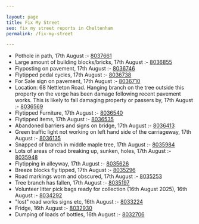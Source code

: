 ```yaml
---

layout: page
title: Fix My Street
seo: fix my street reports in Cheltenham
permalink: /fix-my-street

---
```


<!-- fix_marker starts -->

- Pothole in path, 17th August :- [8037661](https://www.fixmystreet.com/report/8037661)
- Large amount of building blocks/bricks, 17th August :- [8036855](https://www.fixmystreet.com/report/8036855)
- Flyposting on pavement, 17th August :- [8036746](https://www.fixmystreet.com/report/8036746)
- Flytipped pedal cycles, 17th August :- [8036738](https://www.fixmystreet.com/report/8036738)
- For Sale sign on pavement, 17th August :- [8036710](https://www.fixmystreet.com/report/8036710)
- Location: 68 Nettleton Road. Hanging branch on the tree outside this property on the verge has been damage following recent pavement works. This is likely to fall damaging property or passers by, 17th August :- [8036569](https://www.fixmystreet.com/report/8036569)
- Flytipped Furniture, 17th August :- [8036540](https://www.fixmystreet.com/report/8036540)
- Flytipped items, 17th August :- [8036535](https://www.fixmystreet.com/report/8036535)
- Abandoned barriers and signs on bridge, 17th August :- [8036413](https://www.fixmystreet.com/report/8036413)
- Green traffic light not working on left hand side of the carriageway, 17th August :- [8036135](https://www.fixmystreet.com/report/8036135)
- Snapped of branch in middle maple tree, 17th August :- [8035984](https://www.fixmystreet.com/report/8035984)
- Lots of areas of road breaking up, sunken, holes, 17th August :- [8035948](https://www.fixmystreet.com/report/8035948)
- Flytipping in alleyway, 17th August :- [8035626](https://www.fixmystreet.com/report/8035626)
- Breeze blocks fly tipped, 17th August :- [8035296](https://www.fixmystreet.com/report/8035296)
- Road markings worn and obscured, 17th August :- [8035253](https://www.fixmystreet.com/report/8035253)
- Tree branch has fallen, 17th August :- [8035197](https://www.fixmystreet.com/report/8035197)
- Volunteer litter pick bags ready for collection (16th August 2025), 16th August :- [8034292](https://www.fixmystreet.com/report/8034292)
- "lost" road works signs etc, 16th August :- [8033224](https://www.fixmystreet.com/report/8033224)
- Fridge, 16th August :- [8032930](https://www.fixmystreet.com/report/8032930)
- Dumping of loads of bottles, 16th August :- [8032706](https://www.fixmystreet.com/report/8032706)

<!-- fix_marker ends -->
